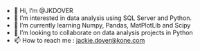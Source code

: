 - 👋 Hi, I’m @JKDOVER
- 👀 I’m interested in data analysis using SQL Server and Python.
- 🌱 I’m currently learning Numpy, Pandas, MatPlotLib and Scipy
- 💞️ I’m looking to collaborate on data analysis projects in Python
- 📫 How to reach me : jackie.dover@kone.com

<!---
JKDOVER/JKDOVER is a ✨ special ✨ repository because its `README.md` (this file) appears on your GitHub profile.
You can click the Preview link to take a look at your changes.
--->
